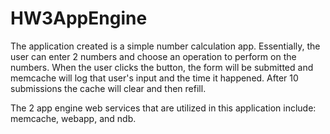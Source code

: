# HW3AppEngine
The application created is a simple number calculation app. 
Essentially, the user can enter 2 numbers and choose an operation to perform on the numbers. 
When the user clicks the button, the form will be submitted and memcache will log that user's input and the time it happened. 
After 10 submissions the cache will clear and then refill. 

The 2 app engine web services that are utilized in this application include: memcache, webapp, and ndb. 


